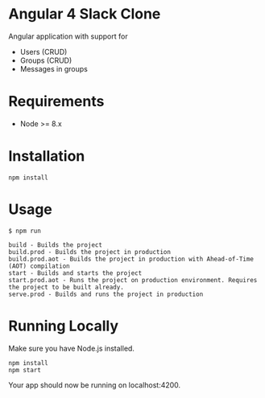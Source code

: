 Angular 4 Slack Clone
=======================

Angular application with support for 
* Users (CRUD)
* Groups (CRUD)
* Messages in groups


Requirements
============

* Node >= 8.x

Installation
============

    npm install
    
Usage 
=======
    $ npm run

    build - Builds the project
    build.prod - Builds the project in production
    build.prod.aot - Builds the project in production with Ahead-of-Time (AOT) compilation
    start - Builds and starts the project
    start.prod.aot - Runs the project on production environment. Requires the project to be built already.
    serve.prod - Builds and runs the project in production

Running Locally
=======
Make sure you have Node.js installed.

    npm install
    npm start
    
Your app should now be running on localhost:4200.
